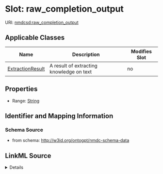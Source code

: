 

# Slot: raw_completion_output

URI: [nmdcsd:raw_completion_output](http://w3id.org/ontogpt/nmdc-schema-dataraw_completion_output)



<!-- no inheritance hierarchy -->





## Applicable Classes

| Name | Description | Modifies Slot |
| --- | --- | --- |
| [ExtractionResult](ExtractionResult.md) | A result of extracting knowledge on text |  no  |







## Properties

* Range: [String](String.md)





## Identifier and Mapping Information







### Schema Source


* from schema: http://w3id.org/ontogpt/nmdc-schema-data




## LinkML Source

<details>
```yaml
name: raw_completion_output
from_schema: http://w3id.org/ontogpt/nmdc-schema-data
rank: 1000
alias: raw_completion_output
owner: ExtractionResult
domain_of:
- ExtractionResult
range: string

```
</details>